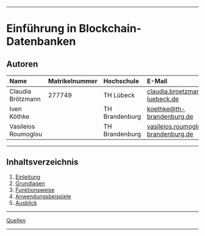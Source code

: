 ***

# Einführung in Blockchain-Datenbanken

## Autoren

| Name                | Matrikelnummer| Hochschule       | E-Mail                                  |
|:--------------------|:--------------|:-----------------|:----------------------------------------|
| Claudia Brötzmann   | 277749        | TH Lübeck        | claudia.broetzmann@th-luebeck.de        |
| Iven Köthke         |               | TH Brandenburg   | koethke@th-brandenburg.de               |
| Vasileios Roumoglou |               | TH Brandenburg   | vasileios.roumoglou@th-brandenburg.de   |

***

## Inhaltsverzeichnis

1. [Einleitung](Einleitung.md) 
2. [Grundlagen](Grundlagen.md) 
3. [Funktionsweise](Funktionsweise.md) 
4. [Anwendungsbeispiele](Anwendungsbeispiele.md)  
5. [Ausblick](Ausblick.md)

***

[Quellen](Quellen.md) 

***
